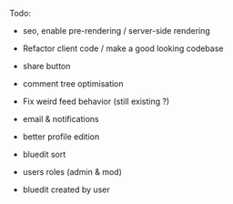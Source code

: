 Todo:

- seo, enable pre-rendering / server-side rendering
- Refactor client code / make a good looking codebase
- share button

- comment tree optimisation
- Fix weird feed behavior (still existing ?)

- email & notifications

- better profile edition
- bluedit sort

- users roles (admin & mod)
- bluedit created by user
